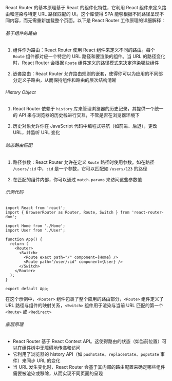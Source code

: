 React Router 的基本原理基于 React 的组件化特性，它利用 React 组件来定义路由和渲染与特定 URL 路径匹配的 UI。这个库使得 SPA 能够根据不同路径呈现不同内容，而无需重新加载整个页面。以下是 React Router 工作原理的详细解释：

###### 基于组件的路由

1. 组件作为路由：React Router 使用 React 组件来定义不同的路由。每个 `Route` 组件都对应一个特定的 URL 路径和要渲染的组件。当 URL 的路径变化时，React Router 会根据 `Route` 组件定义的路径模式来决定渲染哪些组件

2. 嵌套路由：React Router 允许路由规则的嵌套，使得你可以为应用的不同部分定义子路由，从而保持组件和路由的层次结构清晰

###### History Object

1. React Router 依赖于 `history` 库来管理浏览器的历史记录，其提供一个统一的 API 来与浏览器的历史栈进行交互，不管是否在浏览器环境下

2. 历史对象允许你在 JavaScript 代码中编程式导航（如前进、后退），更改 URL，并监听 URL 变化

###### 动态路由匹配

1. 路径参数：React Router 允许在定义 `Route` 路径时使用参数。如在路径 `/users/:id` 中，`:id` 是一个参数，它可以匹配如 `/users/123` 的路径

2. 在匹配的组件内部，你可以通过 `match.params` 来访问这些参数值

###### 示例代码

```TSX
import React from 'react';
import { BrowserRouter as Router, Route, Switch } from 'react-router-dom';

import Home from './Home';
import User from './User';

function App() {
  return (
    <Router>
      <Switch>
        <Route exact path="/" component={Home} />
        <Route path="/user/:id" component={User} />
      </Switch>
    </Router>
  );
}

export default App;
```

在这个示例中，`<Router>` 组件包裹了整个应用的路由部分，`<Route>` 组件定义了 URL 路径与组件的映射关系，`<Switch>` 组件用于渲染与当前 URL 匹配的第一个 `<Route>` 或 `<Redirect>`

###### 底层原理

- React Router 基于 React Context API。这使得路由的状态（如当前位置）可以在组件树中无障碍地传递和访问
- 它利用了浏览器的 history API（如 `pushState`、`replaceState`、`popState` 事件）来同步 URL 的变化
- 当 URL 发生变化时，React Router 会基于其内部的路由配置来确定哪些组件需要被渲染或移除，从而实现不同页面的呈现
